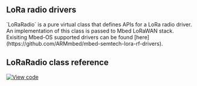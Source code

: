 <h2 id="loraradio-api">LoRa radio drivers</h2>
`LoRaRadio` is a pure virtual class that defines APIs for a LoRa radio driver. 
An implementation of this class is passed to Mbed LoRaWAN stack. Exisiting Mbed-OS supported drivers can be found [here](https://github.com/ARMmbed/mbed-semtech-lora-rf-drivers). 

## LoRaRadio class reference
[comment]: <> (the script creating files in mbed-os-api-doxy adds an underscore after every capital letter)
[![View code](https://www.mbed.com/embed/?type=library)](http://os-doc-builder.test.mbed.com/docs/v5.8/mbed-os-api-doxy/class_l_o_r_a_radio.html)
